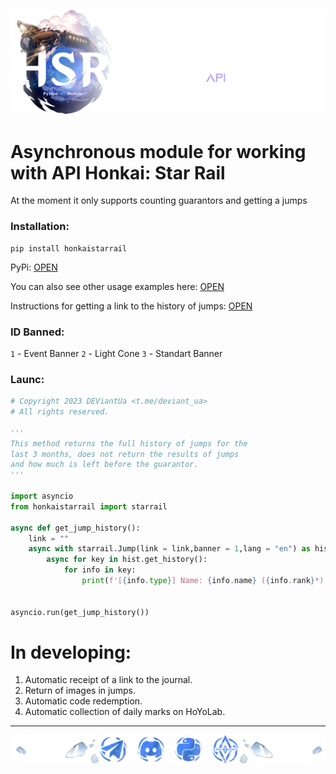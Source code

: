 <p align="center">
  <img src="https://raw.githubusercontent.com/DEViantUA/HonkaiStarRail.py/main/Readme/HSR-BANNER.png" />
</p>

# Asynchronous module for working with API Honkai: Star Rail

At the moment it only supports counting guarantors and getting a jumps 

### Installation: 
```
pip install honkaistarrail
```
PyPi: [OPEN](https://pypi.org/project/honkaistarrail/)

You can also see other usage examples here: [OPEN](https://github.com/DEViantUA/starrail.py/tree/main/Examples)

Instructions for getting a link to the history of jumps: [OPEN](https://github.com/DEViantUA/starrail.py/blob/main/Instruction.md)

### ID Banned:
``1`` - Event Banner
``2`` - Light Cone
``3`` - Standart Banner


### Launc:

```py
# Copyright 2023 DEViantUa <t.me/deviant_ua>
# All rights reserved.

'''
This method returns the full history of jumps for the 
last 3 months, does not return the results of jumps 
and how much is left before the guarantor.
'''

import asyncio
from honkaistarrail import starrail

async def get_jump_history():
    link = ""
    async with starrail.Jump(link = link,banner = 1,lang = "en") as hist:
        async for key in hist.get_history():
            for info in key:
                print(f'[{info.type}] Name: {info.name} ({info.rank}*) - {info.time.strftime("%d.%m.%Y %H:%M:%S")}')


asyncio.run(get_jump_history())
```


# In developing:

1. Automatic receipt of a link to the journal.
2. Return of images in jumps.
3. Automatic code redemption.
4. Automatic collection of daily marks on HoYoLab.

___
<p align="center">
  <img src="https://raw.githubusercontent.com/DEViantUA/HonkaiStarRail.py/main/Readme/%D0%91%D0%B5%D0%B7-%D0%B8%D0%BC%D0%B5%D0%BD%D0%B8-1.png" />
</p>
